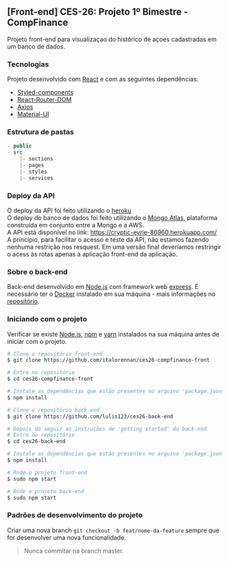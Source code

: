 ## [Front-end] CES-26: Projeto 1º Bimestre - CompFinance
Projeto front-end para visualizaçao do histórico de açoes cadastradas em um banco de dados.

### Tecnologias
Projeto desenvolvido com [React](https://reactjs.org) e com as seguintes dependências:
 - [Styled-components](https://styled-components.com/)
 - [React-Router-DOM](https://reacttraining.com/react-router/)
 - [Axios](https://github.com/axios/axios)
 - [Material-UI](https://material-ui.com/)

### Estrutura de pastas 
```js
- public
- src
    |- sections
    |- pages
    |- styles
    |- services
```

### Deploy da API
O deploy da API foi feito utilizando o [heroku](https://dashboard.heroku.com/) <br/>
O deploy do banco de dados foi feito utilizando o [Mongo Atlas](https://www.mongodb.com/cloud/atlas), plataforma construída em conjunto entre a Mongo e a AWS. <br/>
A API está disponível no link: https://cryptic-eyrie-86960.herokuapp.com/ <br/>
A princípio, para facilitar o acesso e teste da API, não estamos fazendo nenhuma restrição nos resquest. Em uma versão final deveríamos restringir o acess às rotas apenas à aplicação front-end da aplicação.


### Sobre o back-end
Back-end desenvolvido em [Node.js](https://nodejs.org/en/) com framework web [express](https://expressjs.com/pt-br/). É necessário ter o [Docker](docker.com) instalado em sua máquina - mais informações no [repositório](https://github.com/lulis123/ces26-back-end).

### Iniciando com o projeto
Verificar se existe [Node.js](https://nodejs.org/en/), [npm](https://www.npmjs.com/) e [yarn](https://yarnpkg.com/) instalados na sua máquina antes de iniciar com o projeto.
```bash
# Clone o repositório front-end
$ git clone https://github.com/italorennan/ces26-compfinance-front

# Entre no repositório
$ cd ces26-compfinance-front

# Instale as dependências que estão presentes no arquivo 'package.json'
$ npm install

# Clone o repositório back-end
$ git clone https://github.com/lulis123/ces26-back-end

# Depois de seguir as instruções de 'getting started' do back-end
# Entre no repositório
$ cd ces26-back-end

# Instale as dependências que estão presentes no arquivo 'package.json'
$ npm install

# Rode o projeto front-end
$ sudo npm start

# Rode o projeto back-end
$ sudo npm start
```

### Padrões de desenvolvimento do projeto
Criar uma nova branch `git checkout -b feat/nome-da-feature` sempre que for desenvolver uma nova funcionalidade.
> Nunca commitar na branch master.
